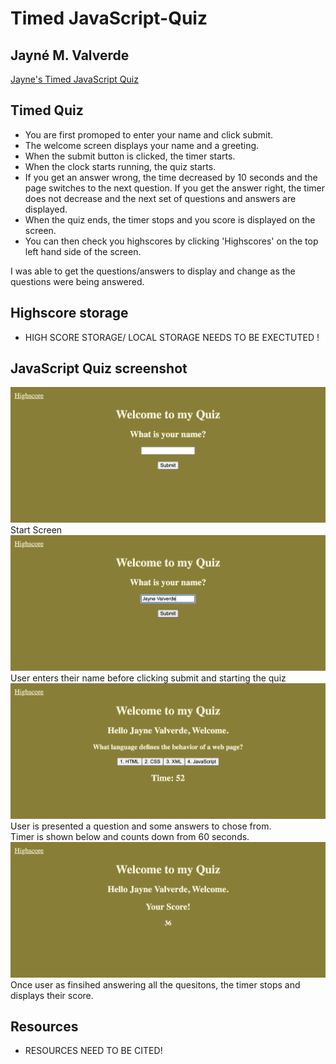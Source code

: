 # Timed JavaScript-Quiz
## Jayné M. Valverde
[Jayne's Timed JavaScript Quiz](https://jaynevalverde.github.io/JavaScript-Quiz/)


## Timed Quiz 
* You are first promoped to enter your name and click submit.
* The welcome screen displays your name and a greeting.
* When the submit button is clicked, the timer starts. 
* When the clock starts running, the quiz starts. 
* If you get an answer wrong, the time decreased by 10 seconds and the page switches to the next question. If you get the answer right, the timer does not decrease and the next set of questions and answers are displayed.
* When the quiz ends, the timer stops and you score is displayed on the screen. 
* You can then check you highscores by clicking 'Highscores' on the top left hand side of the screen. 

I was able to get the questions/answers to display and change as the questions were being answered. 

## Highscore storage
* HIGH SCORE STORAGE/ LOCAL STORAGE NEEDS TO BE EXECTUTED !

## JavaScript Quiz screenshot
![screenshot one](./assets/images/1.png)
Start Screen <br>
![screenshot two](./assets/images/2.png)
User enters their name before clicking submit and starting the quiz <br>
![screenshot three](./assets/images/3.png)
User is presented a question and some answers to chose from.<br>
Timer is shown below and counts down from 60 seconds. <br>
![screenshot four](./assets/images/4.png)
Once user as finsihed answering all the quesitons, the timer stops and displays their score. 

## Resources 
* RESOURCES NEED TO BE CITED!